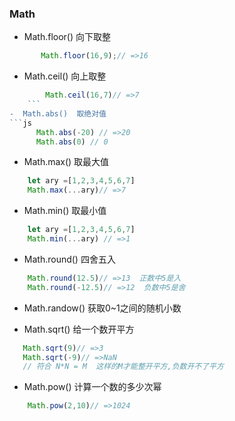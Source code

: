 ###  Math
-  Math.floor() 向下取整
 ```js
        Math.floor(16,9);// =>16
```

-  Math.ceil() 向上取整
```js
        Math.ceil(16,7)// =>7
    ``` 
-  Math.abs()  取绝对值
```js
      Math.abs(-20) // =>20
      Math.abs(0) // 0
```
-  Math.max()  取最大值
```js
    let ary =[1,2,3,4,5,6,7]
    Math.max(...ary)// =>7
```
-  Math.min()  取最小值
```js
    let ary =[1,2,3,4,5,6,7] 
    Math.min(...ary) // =>1
```
-  Math.round()  四舍五入
```js
    Math.round(12.5)// =>13  正数中5是入
    Math.round(-12.5)// =>12  负数中5是舍
```
-  Math.randow()  获取0~1之间的随机小数

-  Math.sqrt() 给一个数开平方
```js
   Math.sqrt(9)// =>3
   Math.sqrt(-9)// =>NaN
   // 符合 N*N = M  这样的M才能整开平方,负数开不了平方
```
-  Math.pow() 计算一个数的多少次幂
```js
    Math.pow(2,10)// =>1024
```